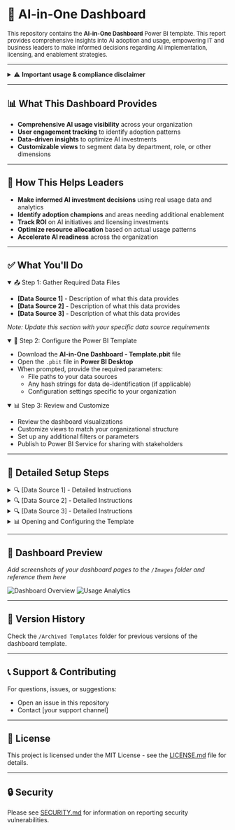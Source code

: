 # 🤖 AI-in-One Dashboard

<p style="font-size:small; font-weight:normal;">
This repository contains the <strong>AI-in-One Dashboard</strong> Power BI template. This report provides comprehensive insights into AI adoption and usage, empowering IT and business leaders to make informed decisions regarding AI implementation, licensing, and enablement strategies.
</p>

---

<details>
<summary>⚠️ <strong>Important usage & compliance disclaimer</strong></summary>

Please note: 

While this tool helps customers better understand their AI usage data, Microsoft has **no visibility** into the data that customers input into this template/tool, nor does Microsoft have any control over how customers will use this template/tool in their environment.

Customers are solely responsible for ensuring that their use of the template tool complies with all applicable laws and regulations, including those related to data privacy and security.

**Microsoft disclaims any and all liability** arising from or related to customers' use of the template tool.

</details>

---

## 📊 What This Dashboard Provides

- **Comprehensive AI usage visibility** across your organization
- **User engagement tracking** to identify adoption patterns
- **Data-driven insights** to optimize AI investments
- **Customizable views** to segment data by department, role, or other dimensions

---

## 🚀 How This Helps Leaders

- **Make informed AI investment decisions** using real usage data and analytics
- **Identify adoption champions** and areas needing additional enablement
- **Track ROI** on AI initiatives and licensing investments
- **Optimize resource allocation** based on actual usage patterns
- **Accelerate AI readiness** across the organization

---

## ✅ What You'll Do

<details open>
<summary>📤 Step 1: Gather Required Data Files</summary>

- **[Data Source 1]** - Description of what this data provides
- **[Data Source 2]** - Description of what this data provides
- **[Data Source 3]** - Description of what this data provides

_Note: Update this section with your specific data source requirements_

</details>

<details open>
<summary>🔐 Step 2: Configure the Power BI Template</summary>

- Download the **AI-in-One Dashboard - Template.pbit** file
- Open the `.pbit` file in **Power BI Desktop**
- When prompted, provide the required parameters:
  - File paths to your data sources
  - Any hash strings for data de-identification (if applicable)
  - Configuration settings specific to your organization

</details>

<details open>
<summary>📊 Step 3: Review and Customize</summary>

- Review the dashboard visualizations
- Customize views to match your organizational structure
- Set up any additional filters or parameters
- Publish to Power BI Service for sharing with stakeholders

</details>

---

## 📁 Detailed Setup Steps

<details>
<summary>🔍 [Data Source 1] - Detailed Instructions</summary>

_Add detailed step-by-step instructions for gathering this data source:_

1. Navigate to [portal/system]
2. Select the appropriate date range
3. Export the data in CSV format
4. Save to a known location

📖 Learn more: [Add relevant documentation link]

</details>

<details>
<summary>🔍 [Data Source 2] - Detailed Instructions</summary>

_Add detailed step-by-step instructions for gathering this data source:_

1. Navigate to [portal/system]
2. Select the appropriate filters
3. Export the data in CSV format
4. Save to a known location

📖 Learn more: [Add relevant documentation link]

</details>

<details>
<summary>🔍 [Data Source 3] - Detailed Instructions</summary>

_Add detailed step-by-step instructions for gathering this data source:_

1. Navigate to [portal/system]
2. Configure the required settings
3. Export the data in CSV format
4. Save to a known location

📖 Learn more: [Add relevant documentation link]

</details>

<details>
<summary>📊 Opening and Configuring the Template</summary>

- Download the **AI-in-One Dashboard - Template.pbit** from this repository
- Open the `.pbit` file in **Power BI Desktop**
- When the parameter dialog appears, enter:
  - Full file paths to your exported CSV files
  - Any required hash strings or configuration values
  - Organization-specific settings
- Click **Load** to begin processing the data
- Wait for all queries to refresh and load completely

💡 _Tip: Keep file paths short and avoid special characters for best performance_

</details>

---

## 📸 Dashboard Preview

_Add screenshots of your dashboard pages to the `/Images` folder and reference them here_

![Dashboard Overview](Images/dashboard-overview.png)
![Usage Analytics](Images/usage-analytics.png)

---

## 🔄 Version History

Check the `/Archived Templates` folder for previous versions of the dashboard template.

---

## 📞 Support & Contributing

For questions, issues, or suggestions:
- Open an issue in this repository
- Contact [your support channel]

---

## 📄 License

This project is licensed under the MIT License - see the [LICENSE.md](LICENSE.md) file for details.

---

## 🔒 Security

Please see [SECURITY.md](SECURITY.md) for information on reporting security vulnerabilities.
